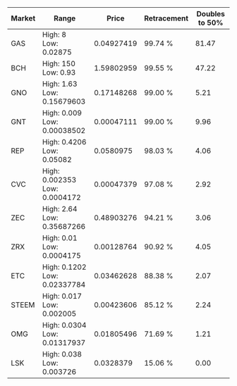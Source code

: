 | Market | Range | Price| Retracement | Doubles to 50% |
| --- | --- | --- | --- | --- |
| GAS | High: 8<br />Low: 0.02875 | 0.04927419 | 99.74 % | 81.47 |
| BCH | High: 150<br />Low: 0.93 | 1.59802959 | 99.55 % | 47.22 |
| GNO | High: 1.63<br />Low: 0.15679603 | 0.17148268 | 99.00 % | 5.21 |
| GNT | High: 0.009<br />Low: 0.00038502 | 0.00047111 | 99.00 % | 9.96 |
| REP | High: 0.4206<br />Low: 0.05082 | 0.0580975 | 98.03 % | 4.06 |
| CVC | High: 0.002353<br />Low: 0.0004172 | 0.00047379 | 97.08 % | 2.92 |
| ZEC | High: 2.64<br />Low: 0.35687266 | 0.48903276 | 94.21 % | 3.06 |
| ZRX | High: 0.01<br />Low: 0.0004175 | 0.00128764 | 90.92 % | 4.05 |
| ETC | High: 0.1202<br />Low: 0.02337784 | 0.03462628 | 88.38 % | 2.07 |
| STEEM | High: 0.017<br />Low: 0.002005 | 0.00423606 | 85.12 % | 2.24 |
| OMG | High: 0.0304<br />Low: 0.01317937 | 0.01805496 | 71.69 % | 1.21 |
| LSK | High: 0.038<br />Low: 0.003726 | 0.0328379 | 15.06 % | 0.00 |
